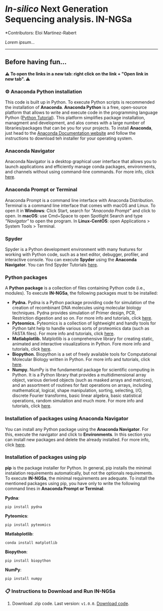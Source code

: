 # _In-silico_ Next Generation Sequencing analysis. IN-NGSa

*Contributors: Eloi Martinez-Rabert

_Lorem ipsum..._
____________________________

## Before having fun...
**:warning: To open the links in a new tab: right click on the link + "Open link in new tab". :warning:**

### :gear: Anaconda Python installation
This code is built up in Python. To execute Python scripts is recommended the installation of **Anaconda**. **Anaconda Python** is a free, open-source platform that allows to write and execute code in the programming language Python ([Python Tutorial](https://docs.python.org/3/tutorial/index.html)). This platform simplifies package installation, managment and development, and alos comes with a large number of libraries/packages that can be you for your projects. To install **Anaconda**, just head to the [Anaconda Documentation website](https://docs.anaconda.com/free/anaconda/install/index.html) and follow the instructions to download teh installer for your operating system.

### Anaconda Navigator
Anaconda Navigator is a desktop graphical user interface that allows you to launch applications and efficiently manage conda packages, environments, and channels without using command-line commands. For more info, click [here](https://docs.anaconda.com/free/navigator/).

### Anaconda Prompt or Terminal
Anaconda Prompt is a command line interface with Anaconda Distribution. Terminal is a command line interface that comes with macOS and Linux. To open it in **Windows**: Click Start, search for _"Anaconda Prompt"_ and click to open. In **macOS**: use Cmd+Space to open Spotlight Search and type _"Navigator"_ to open the program. In **Linux-CentOS**: open Applications > System Tools > Terminal.

### Spyder
Spyder is a Python development environment with many features for working with Python code, such as a text editor, debugger, profiler, and interactive console. You can execute **Spyder** using the **Anaconda Navigator**. You can find Spyder Tutorials [here](https://www.youtube.com/watch?v=E2Dap5SfXkI&list=PLPonohdiDqg9epClEcXoAPUiK0pN5eRoc&ab_channel=SpyderIDE).

### Python packages
A **Python package** is a collection of files containing Python code (i.e., modules). To execute **IN-NGSa**, the following packages must to be installed:
- **Pydna.** Pydna is a Python package providing code for simulation of the creation of recombinant DNA molecules using molecular biology techniques. Pydna provides simulation of Primer design, PCR, Restriction digestion and so on. For more info and tutorials, click [here](https://pydna.readthedocs.io/index.html).
- **Pyteomics.** Pyteomics is a collection of lightweight and handly tools for Python taht help to handle various sorts of proteomics data (such as FASTA files). For more info and tutorials, click [here](https://pyteomics.readthedocs.io/en/latest/).
- **Matlabplotlib.** Matplotlib is a comprehensive library for creating static, animated and interactive visualizations in Python. Fore more info and tutorials, click [here](https://matplotlib.org/).
- **Biopython.** Biopython is a set of freely available tools for Computational Molecular Biology written in Python. For more info and tutorials, click [here](https://biopython.org/).
- **Numpy.** NumPy is the fundamental package for scientific computing in Python. It is a Python library that provides a multidimensional array object, various derived objects (such as masked arrays and matrices), and an assortment of routines for fast operations on arrays, including mathematical, logical, shape manipulation, sorting, selecting, I/O, discrete Fourier transforms, basic linear algebra, basic statistical operations, random simulation and much more. For more info and tutorials, click [here](https://numpy.org/).

### Installation of packages using Anaconda Navigator
You can install any Python package using the **Anaconda Navigator**. For this, execute the navigator and click to **Environments**. In this section you can install new packages and delete the already installed. For more info, click [here](https://docs.anaconda.com/free/navigator/).

### Installation of packages using pip
**pip** is the package installer for Python. In general, pip installs the minimal instalation requirements automatically, but not the optionals requirements. To execute **IN-NGSa**, the minimal requirements are adequate. To install the mentioned packages using pip, you have only to write the following command lines in **Anaconda Prompt or Terminal**:

**Pydna**:
```
pip install pydna
```
**Pyteomics**:
```
pip install pyteomics
```
**Matlabplotlib**:
```
conda install matplotlib
```
**Biopython**:
```
pip install biopython
```
**NumPy**:
```
pip install numpy
```
### :clipboard: Instructions to Download and Run IN-NGSa
1. Download .zip code. Last version: `v1.0.0`. [Download code](https://github.com).
